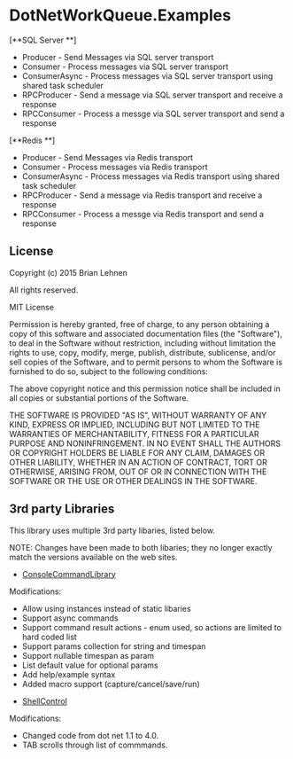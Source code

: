 DotNetWorkQueue.Examples
=========

[**SQL Server **]
- Producer - Send Messages via SQL server transport
- Consumer - Process messages via SQL server transport
- ConsumerAsync - Process messages via SQL server transport using shared task scheduler
- RPCProducer - Send a message via SQL server transport and receive a response
- RPCConsumer - Process a messge via SQL server transport and send a response

[**Redis **]
- Producer - Send Messages via Redis transport
- Consumer - Process messages via Redis transport
- ConsumerAsync - Process messages via Redis transport using shared task scheduler
- RPCProducer - Send a message via Redis transport and receive a response
- RPCConsumer - Process a messge via Redis transport and send a response

License
--------
Copyright (c) 2015 Brian Lehnen

All rights reserved.

MIT License

Permission is hereby granted, free of charge, to any person obtaining a copy
of this software and associated documentation files (the "Software"), to deal
in the Software without restriction, including without limitation the rights
to use, copy, modify, merge, publish, distribute, sublicense, and/or sell
copies of the Software, and to permit persons to whom the Software is
furnished to do so, subject to the following conditions:

The above copyright notice and this permission notice shall be included in
all copies or substantial portions of the Software.

THE SOFTWARE IS PROVIDED "AS IS", WITHOUT WARRANTY OF ANY KIND, EXPRESS OR
IMPLIED, INCLUDING BUT NOT LIMITED TO THE WARRANTIES OF MERCHANTABILITY,
FITNESS FOR A PARTICULAR PURPOSE AND NONINFRINGEMENT. IN NO EVENT SHALL THE
AUTHORS OR COPYRIGHT HOLDERS BE LIABLE FOR ANY CLAIM, DAMAGES OR OTHER
LIABILITY, WHETHER IN AN ACTION OF CONTRACT, TORT OR OTHERWISE, ARISING FROM,
OUT OF OR IN CONNECTION WITH THE SOFTWARE OR THE USE OR OTHER DEALINGS IN
THE SOFTWARE.

3rd party Libraries
--------

This library uses multiple 3rd party libaries, listed below.

NOTE: Changes have been made to both libaries; they no longer exactly match the versions available on the web sites.

* [ConsoleCommandLibrary ](http://www.codeproject.com/Articles/816301/Csharp-Building-a-Useful-Extensible-NET-Console-Ap)

Modifications:

- Allow using instances instead of static libaries
- Support async commands
- Support command result actions - enum used, so actions are limited to hard coded list
- Support params collection for string and timespan
- Support nullable timespan as param
- List default value for optional params
- Add help/example syntax
- Added macro support (capture/cancel/save/run)

* [ShellControl ](http://www.codeproject.com/Articles/9621/ShellControl-A-console-emulation-control)

Modifications:

- Changed code from dot net 1.1 to 4.0.
- TAB scrolls through list of commmands.